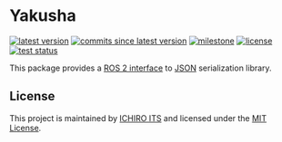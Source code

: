 # Yakusha

[![latest version](https://img.shields.io/github/v/release/ichiro-its/yakusha)](https://github.com/ichiro-its/yakusha/releases/)
[![commits since latest version](https://img.shields.io/github/commits-since/ichiro-its/yakusha/latest)](https://github.com/ichiro-its/yakusha/commits/master)
[![milestone](https://img.shields.io/github/milestones/progress/ichiro-its/yakusha/1?label=milestone)](https://github.com/ichiro-its/yakusha/milestone/1)
[![license](https://img.shields.io/github/license/ichiro-its/yakusha)](./LICENSE)
[![test status](https://img.shields.io/github/workflow/status/ichiro-its/yakusha/Build%20and%20Test?label=test)](https://github.com/ichiro-its/yakusha/actions)

This package provides a [ROS 2 interface](https://docs.ros.org/en/foxy/Concepts/About-ROS-Interfaces.html) to [JSON](https://www.json.org/) serialization library.

## License

This project is maintained by [ICHIRO ITS](https://github.com/ichiro-its) and licensed under the [MIT License](./LICENSE).